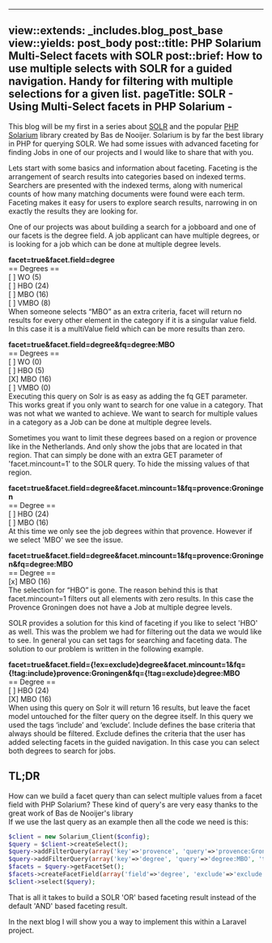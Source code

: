 ---
view::extends: _includes.blog_post_base
view::yields: post_body
post::title: PHP Solarium Multi-Select facets with SOLR
post::brief: How to use multiple selects with SOLR for a guided navigation. Handy for filtering with multiple selections for a given list.
pageTitle: SOLR - Using Multi-Select facets in PHP Solarium - 
-----------------------------------------------------------

This blog will be my first in a series about [SOLR](http://lucene.apache.org/solr/) and the popular [PHP Solarium](https://github.com/solariumphp/solarium) library created by Bas de Nooijer.
Solarium is by far the best library in PHP for querying SOLR. We had some issues with advanced faceting for finding Jobs in one of our projects and I would like to share that with you.

Lets start with some basics and information about faceting. Faceting is the arrangement of search results into categories based on indexed terms. Searchers are presented with the indexed terms, along with numerical counts of how many matching documents were found were each term. Faceting makes it easy for users to explore search results, narrowing in on exactly the results they are looking for.

One of our projects was about building a search for a jobboard and one of our facets is the degree field. A job applicant can have multiple degrees, or is looking for a job which can be done at multiple degree levels.

**facet=true&facet.field=degree**  
== Degrees ==  
[ ] WO (5)  
[ ] HBO (24)  
[ ] MBO (16)  
[ ] VMBO (8)  
When someone selects “MBO” as an extra criteria, facet will return no results for every other element in the category if it is a singular value field. In this case it is a multiValue field which can be more results than zero.

**facet=true&facet.field=degree&fq=degree:MBO**  
== Degrees ==  
[ ] WO (0)  
[ ] HBO (5)  
[X] MBO (16)  
[ ] VMBO (0)  
Executing this query on Solr is as easy as adding the fq GET parameter. This works great if you only want to search for one value in a category.
That was not what we wanted to achieve. We want to search for multiple values in a category as a Job can be done at multiple degree levels.

Sometimes you want to limit these degrees based on a region or provence like in the Netherlands. And only show the jobs that are located in that region.
That can simply be done with an extra GET parameter of 'facet.mincount=1' to the SOLR query. To hide the missing values of that region.

**facet=true&facet.field=degree&facet.mincount=1&fq=provence:Groningen**  
== Degree ==  
[ ] HBO (24)  
[ ] MBO (16)  
At this time we only see the job degrees within that provence. However if we select 'MBO' we see the issue.

**facet=true&facet.field=degree&facet.mincount=1&fq=provence:Groningen&fq=degree:MBO**  
== Degree ==  
[x] MBO (16)  
The selection for “HBO” is gone. The reason behind this is that facet.mincount=1 filters out all elements with zero results. In this case the Provence Groningen does not have a Job at multiple degree levels.

SOLR provides a solution for this kind of faceting if you like to select 'HBO' as well. This was the problem we had for filtering out the data we would like to see. In general you can set tags for searching and faceting data. 
The solution to our problem is written in the following example.

**facet=true&facet.field={!ex=exclude}degree&facet.mincount=1&fq={!tag:include}provence:Groningen&fq={!tag=exclude}degree:MBO**  
== Degree ==  
[ ] HBO (24)  
[X] MBO (16)  
When using this query on Solr it will return 16 results, but leave the facet model untouched for the filter query on the degree itself.
In this query we used the tags ‘include’ and ‘exclude’. Include defines the base criteria that always should be filtered. Exclude defines the criteria that the user has added selecting facets in the guided navigation. 
In this case you can select both degrees to search for jobs.

TL;DR
-----
How can we build a facet query than can select multiple values from a facet field with PHP Solarium? These kind of query's are very easy thanks to the great work of Bas de Nooijer's library  
If we use the last query as an example then all the code we need is this: 

```php
$client = new Solarium_Client($config);
$query = $client->createSelect();
$query->addFilterQuery(array('key'=>'provence', 'query'=>'provence:Groningen', 'tag'=>'include'));
$query->addFilterQuery(array('key'=>'degree', 'query'=>'degree:MBO', 'tag'=>'exclude'));
$facets = $query->getFacetSet();
$facets->createFacetField(array('field'=>'degree', 'exclude'=>'exclude'));
$client->select($query);
```

That is all it takes to build a SOLR 'OR' based faceting result instead of the default 'AND' based faceting result.

In the next blog I will show you a way to implement this within a Laravel project.